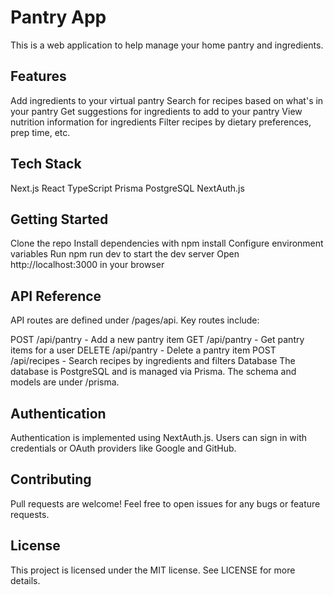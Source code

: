 # Pantry App #

This is a web application to help manage your home pantry and ingredients.

## Features ##
Add ingredients to your virtual pantry
Search for recipes based on what's in your pantry
Get suggestions for ingredients to add to your pantry
View nutrition information for ingredients
Filter recipes by dietary preferences, prep time, etc.

## Tech Stack ##
Next.js
React
TypeScript
Prisma
PostgreSQL
NextAuth.js

## Getting Started ##
Clone the repo
Install dependencies with npm install
Configure environment variables
Run npm run dev to start the dev server
Open http://localhost:3000 in your browser


## API Reference ##
API routes are defined under /pages/api. Key routes include:

POST /api/pantry - Add a new pantry item
GET /api/pantry - Get pantry items for a user
DELETE /api/pantry - Delete a pantry item
POST /api/recipes - Search recipes by ingredients and filters
Database
The database is PostgreSQL and is managed via Prisma. The schema and models are under /prisma.

## Authentication ##
Authentication is implemented using NextAuth.js. Users can sign in with credentials or OAuth providers like Google and GitHub.

## Contributing ##
Pull requests are welcome! Feel free to open issues for any bugs or feature requests.

## License ##
This project is licensed under the MIT license. See LICENSE for more details.
